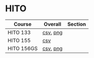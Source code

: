 # HITO

| Course | Overall | Section |
| ------ | ------- | ------- |
| HITO 133 | [csv](https://github.com/UCSD-Historical-Enrollment-Data/2024Summer2/blob/main/overall/HITO%20133.csv), [png](https://raw.githubusercontent.com/UCSD-Historical-Enrollment-Data/2024Summer2/main/plot_overall/HITO%20133.png) |  |
| HITO 155 | [csv](https://github.com/UCSD-Historical-Enrollment-Data/2024Summer2/blob/main/overall/HITO%20155.csv) |  |
| HITO 156GS | [csv](https://github.com/UCSD-Historical-Enrollment-Data/2024Summer2/blob/main/overall/HITO%20156GS.csv), [png](https://raw.githubusercontent.com/UCSD-Historical-Enrollment-Data/2024Summer2/main/plot_overall/HITO%20156GS.png) |  |

